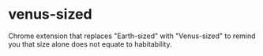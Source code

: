 # venus-sized
Chrome extension that replaces "Earth-sized" with "Venus-sized" to remind you that size alone does not equate to habitability.
